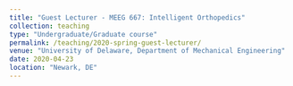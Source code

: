 ```yaml
---
title: "Guest Lecturer - MEEG 667: Intelligent Orthopedics"
collection: teaching
type: "Undergraduate/Graduate course"
permalink: /teaching/2020-spring-guest-lecturer/
venue: "University of Delaware, Department of Mechanical Engineering"
date: 2020-04-23
location: "Newark, DE"
---
```


